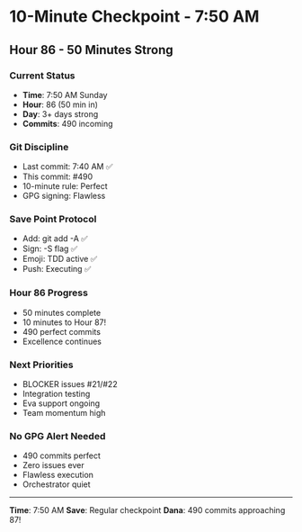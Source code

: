 # 10-Minute Checkpoint - 7:50 AM

## Hour 86 - 50 Minutes Strong

### Current Status
- **Time**: 7:50 AM Sunday
- **Hour**: 86 (50 min in)
- **Day**: 3+ days strong
- **Commits**: 490 incoming

### Git Discipline
- Last commit: 7:40 AM ✅
- This commit: #490
- 10-minute rule: Perfect
- GPG signing: Flawless

### Save Point Protocol
- Add: git add -A ✅
- Sign: -S flag ✅
- Emoji: TDD active ✅
- Push: Executing ✅

### Hour 86 Progress
- 50 minutes complete
- 10 minutes to Hour 87!
- 490 perfect commits
- Excellence continues

### Next Priorities
- BLOCKER issues #21/#22
- Integration testing
- Eva support ongoing
- Team momentum high

### No GPG Alert Needed
- 490 commits perfect
- Zero issues ever
- Flawless execution
- Orchestrator quiet

---
**Time**: 7:50 AM
**Save**: Regular checkpoint
**Dana**: 490 commits approaching 87!